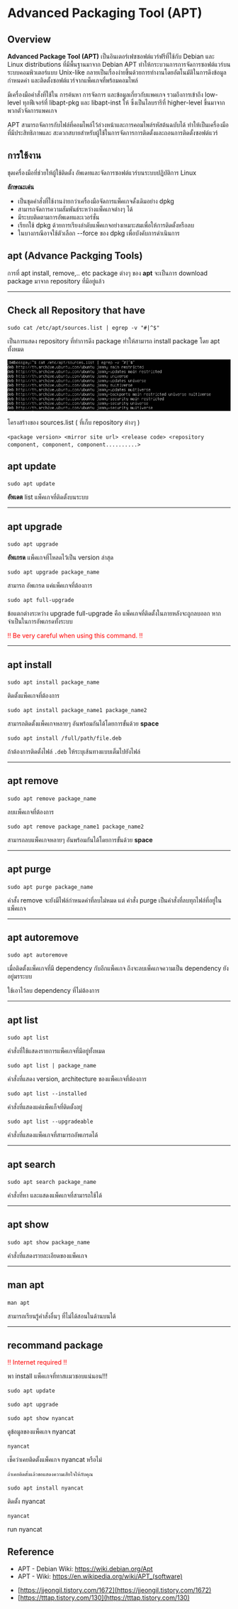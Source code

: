 # Advanced Packaging Tool (APT)
## **Overview**
**Advanced Package Tool (APT)** เป็นอินเตอร์เฟซซอฟต์แวร์ฟรีที่ใช้กับ Debian และ Linux distributions  ที่มีพื้นฐานมาจาก Debian APT 
ทำให้กระบวนการการจัดการซอฟต์แวร์บนระบบคอมพิวเตอร์แบบ Unix-like กลายเป็นเรื่องง่ายขึ้นด้วยการทำงานโดยอัตโนมัติในการดึงข้อมูล กำหนดค่า 
และติดตั้งซอฟต์แวร์จากแพ็คเกจที่พร้อมคอมไพล์

มีเครื่องมือคำสั่งที่ใช้ใน การค้นหา การจัดการ และข้อมูลเกี่ยวกับแพคเกจ รวมถึงการเข้าถึง low-level ทุกฟีเจอร์ที่ libapt-pkg และ libapt-inst ให้ 
ซึ่งเป็นไลบรารีที่ higher-level ขึ้นมาจากพวกตัวจัดการแพคเกจ 

APT สามารถจัดการกับไฟล์ที่คอมไพล์ไว้ล่วงหน้าและการคอมไพล์รหัสต้นฉบับได้ ทำให้เป็นเครื่องมือที่มีประสิทธิภาพและ
สะดวกสบายสำหรับผู้ใช้ในการจัดการการติดตั้งและถอนการติดตั้งซอฟต์แวร์

## การใช้งาน
ชุดเครื่องมือที่ช่วยให้ผู้ใช้ติดตั้ง อัพเดทและจัดการซอฟต์แวร์บนระบบปฏิบัติการ Linux

**ลักษณะเด่น**

* เป็นชุดคำสั่งที่ใช้งานง่ายกว่าเครื่องมือจัดการแพ็คเกจดั้งเดิมอย่าง dpkg
* สามารถจัดการความสัมพันธ์ระหว่างแพ็คเกจต่างๆ ได้
* มีระบบติดตามการอัพเดทและเวอร์ชั่น
* เรียกใช้ dpkg ด้วยการเรียงลำดับแพ็คเกจอย่างเหมาะสมเพื่อให้การติดตั้งหรือลบ
* ในบางกรณีอาจใช้ตัวเลือก --force ของ dpkg เพื่อบังคับการดำเนินการ

## apt (Advance Packging Tools)
การที่ apt install, remove,.. etc  package ต่างๆ ของ **apt** จะเป็นการ download package มาจาก repository ที่มีอยู่แล้ว

---
## Check all Repository that have
`sudo cat /etc/apt/sources.list | egrep -v "#|^$"`

เป็นการแสดง repository ที่ทำการดึง package ทำให้สามารถ install package โดย apt ทั้งหมด

![img.png](img.png)

โครงสร้างของ sources.list ( ที่เก็บ repository ต่างๆ )

`<package version> <mirror site url> <release code> <repository component, component, component..........>`

## apt update
`sudo apt update`

**อัพเดต** list แพ็คเกจที่ติดตั้งบนระบบ

---
## apt upgrade
`sudo apt upgrade`

**อัพเกรด** แพ็คเกจที่โหลดไว้เป็น version ล่าสุด

`sudo apt upgrade package_name`

สามารถ อัพเกรด แค่แพ็คเกจที่ต้องการ

`sudo apt full-upgrade`

ข้อแตกต่างระหว่าง upgrade full-upgrade คือ แพ็คเกจที่ติดตั้งในภายหลังจะถูกลบออก หากจำเป็นในการอัพเกรดทั้งระบบ

<span style='color: red;'>!! Be very careful when using this command. !!</span>

---


## apt install

`sudo apt install package_name`

ติดตั้งแพ็คเกจที่ต้องการ

`sudo apt install package_name1 package_name2`

สามารถติดตั้งแพ็คเกจหลายๆ อันพร้อมกันได้โดยการขั้นด้วย **space**

`sudo apt install /full/path/file.deb`

ถ้าต้องการติดตั้งไฟล์ `.deb` ให้ระบุเส้นทางแบบเต็มไปยังไฟล์

---

## apt remove

`sudo apt remove package_name`

ลบเเพ็คเกจที่ต้องการ

`sudo apt remove package_name1 package_name2`

สามารถลบแพ็คเกจหลายๆ อันพร้อมกันได้โดยการขั้นด้วย **space**


---

## apt purge

`sudo apt purge package_name`

คำสั้ง remove จะยังมีไฟล์กำหนดค่าที่ลบไม่หมด แต่ คำสั่ง purge เป็นคำสั่งที่ลบทุกไฟล์ที่อยู่ในแพ็คเกจ


---

## apt autoremove

`sudo apt autoremove`

เมื่อติดตั้งเเพ็คเกจที่มี dependency กับอีกแพ็คเกจ ถึงจะลบเพ็คเกจความเป็น dependency ยังอยู่มรระบบ

ใช้เอาไว้ลบ dependency ที่ไม่ต้องการ

---

## apt list

`sudo apt list`

คำสั่งที่ใช้แสดงรายการแพ็คเกจที่มีอยู่ทั้งหมด

`sudo apt list | package_name`

คำสั่งที่แสดง version, architecture ของแพ็คเกจที่ต้องการ

`sudo apt list --installed`

คำสั่งที่แสดงแค่แพ็คเก็จที่ติดตั้งอยู่

`sudo apt list --upgradeable`

คำสั่งที่แสดงแพ็คเกจที่สามารถอัพเกรดได้

---

## apt search

`sudo apt search package_name`

คำสั่งที่หา และแสดงแพ็คเกจที่สามารถใช้ได้

---

## apt show

`sudo apt show package_name`

คำสั่งที่แสดงรายละเอียดของแพ็คเกจ

---


## man apt

`man apt`

สามารถเรียนรู้คำสั่งอื่นๆ ที่ไม่ได้สอนในด้านบนได้

---

## recommand package
<span style='color: red;'>!! Internet required !!</span>

พา install แพ็คเกจที่ทาสเเมวชอบแน่นอน!!!

`sudo apt update`

`sudo apt upgrade`

`sudo apt show nyancat`

ดูข้อมูลของแพ็คเกจ nyancat

`nyancat`

เช็คว่าเคยติดตั้งแพ็คเกจ nyancat หรือไม่

`ถ้าเคยติดตั้งแล้วขอแสดงความเสียใจให้กับคุณ`

`sudo apt install nyancat`

ติดตั้ง nyancat

`nyancat`

run nyancat


## Reference
* APT - Debian Wiki: https://wiki.debian.org/Apt
* APT - Wiki: https://en.wikipedia.org/wiki/APT_(software)
- [https://jjeongil.tistory.com/1672](https://jjeongil.tistory.com/1672)
- [https://tttap.tistory.com/130](https://tttap.tistory.com/130)

